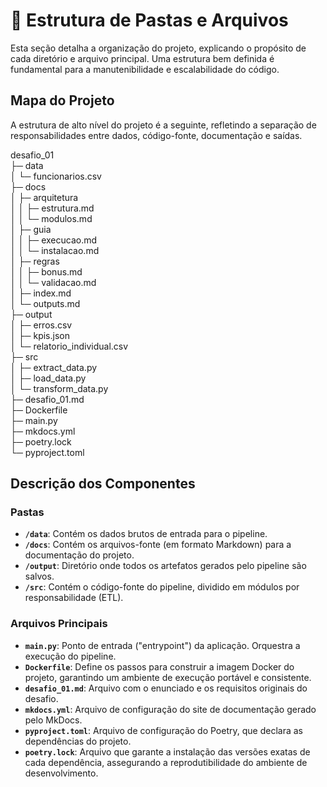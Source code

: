 # 🧩 Estrutura de Pastas e Arquivos

Esta seção detalha a organização do projeto, explicando o propósito de cada diretório e arquivo principal. Uma estrutura bem definida é fundamental para a manutenibilidade e escalabilidade do código.

## Mapa do Projeto

A estrutura de alto nível do projeto é a seguinte, refletindo a separação de responsabilidades entre dados, código-fonte, documentação e saídas.

desafio_01                      
├─ data                         
│  └─ funcionarios.csv          
├─ docs                         
│  ├─ arquitetura               
│  │  ├─ estrutura.md           
│  │  └─ modulos.md             
│  ├─ guia                      
│  │  ├─ execucao.md            
│  │  └─ instalacao.md          
│  ├─ regras                    
│  │  ├─ bonus.md               
│  │  └─ validacao.md           
│  ├─ index.md                  
│  └─ outputs.md                
├─ output                       
│  ├─ erros.csv                 
│  ├─ kpis.json                 
│  └─ relatorio_individual.csv  
├─ src                          
│  ├─ extract_data.py           
│  ├─ load_data.py              
│  └─ transform_data.py         
├─ desafio_01.md                
├─ Dockerfile                   
├─ main.py                      
├─ mkdocs.yml                   
├─ poetry.lock                  
└─ pyproject.toml               



## Descrição dos Componentes

### Pastas

* **`/data`**: Contém os dados brutos de entrada para o pipeline.
* **`/docs`**: Contém os arquivos-fonte (em formato Markdown) para a documentação do projeto.
* **`/output`**: Diretório onde todos os artefatos gerados pelo pipeline são salvos.
* **`/src`**: Contém o código-fonte do pipeline, dividido em módulos por responsabilidade (ETL).

### Arquivos Principais

* **`main.py`**: Ponto de entrada ("entrypoint") da aplicação. Orquestra a execução do pipeline.
* **`Dockerfile`**: Define os passos para construir a imagem Docker do projeto, garantindo um ambiente de execução portável e consistente.
* **`desafio_01.md`**: Arquivo com o enunciado e os requisitos originais do desafio.
* **`mkdocs.yml`**: Arquivo de configuração do site de documentação gerado pelo MkDocs.
* **`pyproject.toml`**: Arquivo de configuração do Poetry, que declara as dependências do projeto.
* **`poetry.lock`**: Arquivo que garante a instalação das versões exatas de cada dependência, assegurando a reprodutibilidade do ambiente de desenvolvimento.
